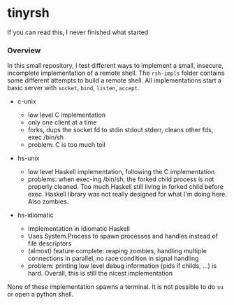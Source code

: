 # tinyrsh
If you can read this, I never finished what started


### Overview
In this small repository, I test different ways to implement a small, insecure, incomplete implementation of a remote shell.
The `rsh-impls` folder contains some different attempts to build a remote shell. 
All implementations start a basic server with `socket`, `bind`, `listen`, `accept`.

 - c-unix
   - low level C implementation
   - only one client at a time
   - forks, dups the socket fd to stdin stdout stderr, cleans other fds, exec /bin/sh
   - problem: C is too much toil

 - hs-unix
   - low level Haskell implementation, following the C implementation
   - problems: when exec-ing /bin/sh, the forked child process is not properly cleaned. Too much Haskell still living in forked child before exec. Haskell library was not really designed for what I'm doing here. Also zombies.

 - hs-idiomatic
   - implementation in idiomatic Haskell
   - Uses System.Process to spawn processes and handles instead of file descriptors
   - (almost) feature complete: reaping zombies, handling multiple connections in parallel, no race condition in signal handling
   - problem: printing low level debug information (pids if childs, ...) is hard. Overall, this is still the nicest implementation

None of these implementation spawns a terminal. It is not possible to do `su` or open a python shell.
